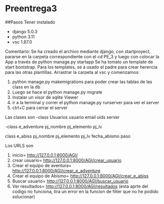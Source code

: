 # Preentrega3
##Pasos
Tener instalado 
- django 5.0.3 
- python 3.11
- vsc 1.87.0

Comentario: Se ha creado el archivo mediante django, con startproyect, pararse en la carpeta correspondiente con el cd PE_3 y luego con colocar la App a través de python manage.py startapp
Se ha tomato un template de start bootstrap. Para los templates, se a usado el padre para crear herencia para las otras plantillas.
Arrastrar la carpeta al vsc y comenzamos:

1. python manage.py makemigrations para poder crear las tablas de las class en la db
2. Luego se hace el python manage.py migrate
3. Instalar un visor de sqlite Viewer 
4. ir a la terminal y correr el python manage.py runserver para ver el server
5. ctrl+C para cerrar el server

Las clases son
-class Usuarios 
    usuario
    email 
    uids 
    server
    
-class e_adventure 
   pj_nombre
   pj_elemento
   pj_lv 
   
class e_abiss
   pj_nombre
   pj_elemento
   pj_lv
   fecha_abismo
   paso


Los URLS son
1. inicio= http://127.0.0.1:8000/AGI/
2. crear usuario= http://127.0.0.1:8000/AGI/crear_usuario
3. Crear el equipo de aventura= http://127.0.0.1:8000/AGI/crear_e_adventure
4. Crear el equipo de Abismo= http://127.0.0.1:8000/AGI/crear_e_abiss
5. Buscar usuario= http://127.0.0.1:8000/AGI/buscar_usuario
6. Ver resultados= http://127.0.0.1:8000/AGI/resultados  (esta aprte del codigo no funciona, tira un error en la funcion de filter que no he podido solucionar)
